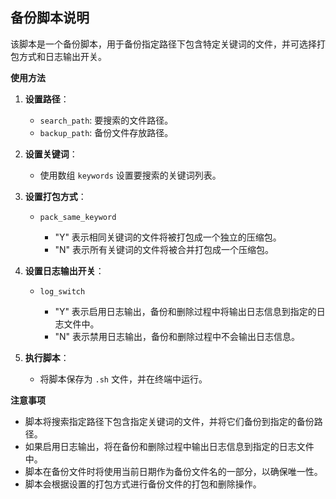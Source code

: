## **备份脚本说明**

该脚本是一个备份脚本，用于备份指定路径下包含特定关键词的文件，并可选择打包方式和日志输出开关。

**使用方法**

1. **设置路径**：

   - `search_path`: 要搜索的文件路径。
   - `backup_path`: 备份文件存放路径。

2. **设置关键词**：

   - 使用数组 `keywords` 设置要搜索的关键词列表。

3. **设置打包方式**：

   - ```
     pack_same_keyword
     ```

     - "Y" 表示相同关键词的文件将被打包成一个独立的压缩包。
     - "N" 表示所有关键词的文件将被合并打包成一个压缩包。

4. **设置日志输出开关**：

   - ```
     log_switch
     ```

     - "Y" 表示启用日志输出，备份和删除过程中将输出日志信息到指定的日志文件中。
     - "N" 表示禁用日志输出，备份和删除过程中不会输出日志信息。

5. **执行脚本**：

   - 将脚本保存为 `.sh` 文件，并在终端中运行。

**注意事项**

- 脚本将搜索指定路径下包含指定关键词的文件，并将它们备份到指定的备份路径。
- 如果启用日志输出，将在备份和删除过程中输出日志信息到指定的日志文件中。
- 脚本在备份文件时将使用当前日期作为备份文件名的一部分，以确保唯一性。
- 脚本会根据设置的打包方式进行备份文件的打包和删除操作。